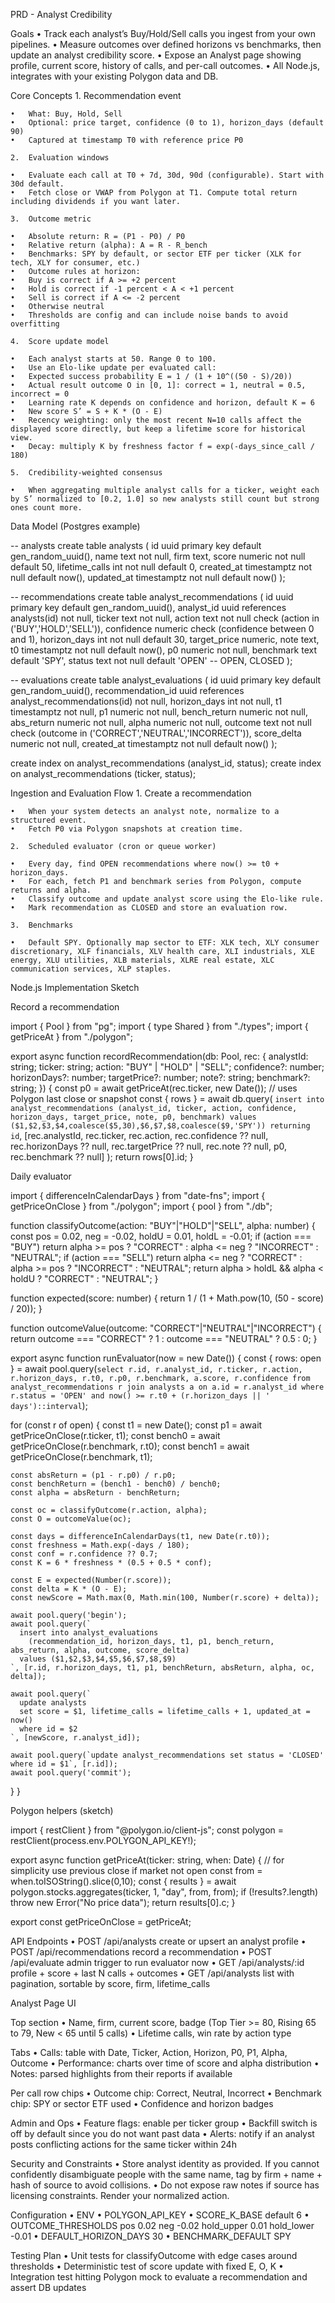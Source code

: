 
PRD - Analyst Credibility 

Goals
	•	Track each analyst’s Buy/Hold/Sell calls you ingest from your own pipelines.
	•	Measure outcomes over defined horizons vs benchmarks, then update an analyst credibility score.
	•	Expose an Analyst page showing profile, current score, history of calls, and per-call outcomes.
	•	All Node.js, integrates with your existing Polygon data and DB.

Core Concepts
	1.	Recommendation event

	•	What: Buy, Hold, Sell
	•	Optional: price target, confidence (0 to 1), horizon_days (default 90)
	•	Captured at timestamp T0 with reference price P0

	2.	Evaluation windows

	•	Evaluate each call at T0 + 7d, 30d, 90d (configurable). Start with 30d default.
	•	Fetch close or VWAP from Polygon at T1. Compute total return including dividends if you want later.

	3.	Outcome metric

	•	Absolute return: R = (P1 - P0) / P0
	•	Relative return (alpha): A = R - R_bench
	•	Benchmarks: SPY by default, or sector ETF per ticker (XLK for tech, XLY for consumer, etc.)
	•	Outcome rules at horizon:
	•	Buy is correct if A >= +2 percent
	•	Hold is correct if -1 percent < A < +1 percent
	•	Sell is correct if A <= -2 percent
	•	Otherwise neutral
	•	Thresholds are config and can include noise bands to avoid overfitting

	4.	Score update model

	•	Each analyst starts at 50. Range 0 to 100.
	•	Use an Elo-like update per evaluated call:
	•	Expected success probability E = 1 / (1 + 10^((50 - S)/20))
	•	Actual result outcome O in [0, 1]: correct = 1, neutral = 0.5, incorrect = 0
	•	Learning rate K depends on confidence and horizon, default K = 6
	•	New score S’ = S + K * (O - E)
	•	Recency weighting: only the most recent N=10 calls affect the displayed score directly, but keep a lifetime score for historical view.
	•	Decay: multiply K by freshness factor f = exp(-days_since_call / 180)

	5.	Credibility-weighted consensus

	•	When aggregating multiple analyst calls for a ticker, weight each by S’ normalized to [0.2, 1.0] so new analysts still count but strong ones count more.

Data Model (Postgres example)

-- analysts
create table analysts (
  id uuid primary key default gen_random_uuid(),
  name text not null,
  firm text,
  score numeric not null default 50,
  lifetime_calls int not null default 0,
  created_at timestamptz not null default now(),
  updated_at timestamptz not null default now()
);

-- recommendations
create table analyst_recommendations (
  id uuid primary key default gen_random_uuid(),
  analyst_id uuid references analysts(id) not null,
  ticker text not null,
  action text not null check (action in ('BUY','HOLD','SELL')),
  confidence numeric check (confidence between 0 and 1),
  horizon_days int not null default 30,
  target_price numeric,
  note text,
  t0 timestamptz not null default now(),
  p0 numeric not null,
  benchmark text default 'SPY',
  status text not null default 'OPEN' -- OPEN, CLOSED
);

-- evaluations
create table analyst_evaluations (
  id uuid primary key default gen_random_uuid(),
  recommendation_id uuid references analyst_recommendations(id) not null,
  horizon_days int not null,
  t1 timestamptz not null,
  p1 numeric not null,
  bench_return numeric not null,
  abs_return numeric not null,
  alpha numeric not null,
  outcome text not null check (outcome in ('CORRECT','NEUTRAL','INCORRECT')),
  score_delta numeric not null,
  created_at timestamptz not null default now()
);

create index on analyst_recommendations (analyst_id, status);
create index on analyst_recommendations (ticker, status);

Ingestion and Evaluation Flow
	1.	Create a recommendation

	•	When your system detects an analyst note, normalize to a structured event.
	•	Fetch P0 via Polygon snapshots at creation time.

	2.	Scheduled evaluator (cron or queue worker)

	•	Every day, find OPEN recommendations where now() >= t0 + horizon_days.
	•	For each, fetch P1 and benchmark series from Polygon, compute returns and alpha.
	•	Classify outcome and update analyst score using the Elo-like rule.
	•	Mark recommendation as CLOSED and store an evaluation row.

	3.	Benchmarks

	•	Default SPY. Optionally map sector to ETF: XLK tech, XLY consumer discretionary, XLF financials, XLV health care, XLI industrials, XLE energy, XLU utilities, XLB materials, XLRE real estate, XLC communication services, XLP staples.

Node.js Implementation Sketch

Record a recommendation

import { Pool } from "pg";
import { type Shared } from "./types";
import { getPriceAt } from "./polygon";

export async function recordRecommendation(db: Pool, rec: {
  analystId: string;
  ticker: string;
  action: "BUY" | "HOLD" | "SELL";
  confidence?: number;
  horizonDays?: number;
  targetPrice?: number;
  note?: string;
  benchmark?: string;
}) {
  const p0 = await getPriceAt(rec.ticker, new Date()); // uses Polygon last close or snapshot
  const { rows } = await db.query(
    `insert into analyst_recommendations
     (analyst_id, ticker, action, confidence, horizon_days, target_price, note, p0, benchmark)
     values ($1,$2,$3,$4,coalesce($5,30),$6,$7,$8,coalesce($9,'SPY'))
     returning id`,
    [rec.analystId, rec.ticker, rec.action, rec.confidence ?? null, rec.horizonDays ?? null,
     rec.targetPrice ?? null, rec.note ?? null, p0, rec.benchmark ?? null]
  );
  return rows[0].id;
}

Daily evaluator

import { differenceInCalendarDays } from "date-fns";
import { getPriceOnClose } from "./polygon";
import { pool } from "./db";

function classifyOutcome(action: "BUY"|"HOLD"|"SELL", alpha: number) {
  const pos = 0.02, neg = -0.02, holdU = 0.01, holdL = -0.01;
  if (action === "BUY")  return alpha >= pos ? "CORRECT" : alpha <= neg ? "INCORRECT" : "NEUTRAL";
  if (action === "SELL") return alpha <= neg ? "CORRECT" : alpha >= pos ? "INCORRECT" : "NEUTRAL";
  return alpha > holdL && alpha < holdU ? "CORRECT" : "NEUTRAL";
}

function expected(score: number) {
  return 1 / (1 + Math.pow(10, (50 - score) / 20));
}

function outcomeValue(outcome: "CORRECT"|"NEUTRAL"|"INCORRECT") {
  return outcome === "CORRECT" ? 1 : outcome === "NEUTRAL" ? 0.5 : 0;
}

export async function runEvaluator(now = new Date()) {
  const { rows: open } = await pool.query(`
    select r.id, r.analyst_id, r.ticker, r.action, r.horizon_days, r.t0, r.p0, r.benchmark, a.score, r.confidence
    from analyst_recommendations r
    join analysts a on a.id = r.analyst_id
    where r.status = 'OPEN' and now() >= r.t0 + (r.horizon_days || ' days')::interval
  `);

  for (const r of open) {
    const t1 = new Date();
    const p1 = await getPriceOnClose(r.ticker, t1);
    const bench0 = await getPriceOnClose(r.benchmark, r.t0);
    const bench1 = await getPriceOnClose(r.benchmark, t1);

    const absReturn = (p1 - r.p0) / r.p0;
    const benchReturn = (bench1 - bench0) / bench0;
    const alpha = absReturn - benchReturn;

    const oc = classifyOutcome(r.action, alpha);
    const O = outcomeValue(oc);

    const days = differenceInCalendarDays(t1, new Date(r.t0));
    const freshness = Math.exp(-days / 180);
    const conf = r.confidence ?? 0.7;
    const K = 6 * freshness * (0.5 + 0.5 * conf);

    const E = expected(Number(r.score));
    const delta = K * (O - E);
    const newScore = Math.max(0, Math.min(100, Number(r.score) + delta));

    await pool.query('begin');
    await pool.query(`
      insert into analyst_evaluations
        (recommendation_id, horizon_days, t1, p1, bench_return, abs_return, alpha, outcome, score_delta)
      values ($1,$2,$3,$4,$5,$6,$7,$8,$9)
    `, [r.id, r.horizon_days, t1, p1, benchReturn, absReturn, alpha, oc, delta]);

    await pool.query(`
      update analysts
      set score = $1, lifetime_calls = lifetime_calls + 1, updated_at = now()
      where id = $2
    `, [newScore, r.analyst_id]);

    await pool.query(`update analyst_recommendations set status = 'CLOSED' where id = $1`, [r.id]);
    await pool.query('commit');
  }
}

Polygon helpers (sketch)

import { restClient } from "@polygon.io/client-js";
const polygon = restClient(process.env.POLYGON_API_KEY!);

export async function getPriceAt(ticker: string, when: Date) {
  // for simplicity use previous close if market not open
  const from = when.toISOString().slice(0,10);
  const { results } = await polygon.stocks.aggregates(ticker, 1, "day", from, from);
  if (!results?.length) throw new Error("No price data");
  return results[0].c;
}

export const getPriceOnClose = getPriceAt;

API Endpoints
	•	POST /api/analysts create or upsert an analyst profile
	•	POST /api/recommendations record a recommendation
	•	POST /api/evaluate admin trigger to run evaluator now
	•	GET /api/analysts/:id profile + score + last N calls + outcomes
	•	GET /api/analysts list with pagination, sortable by score, firm, lifetime_calls

Analyst Page UI

Top section
	•	Name, firm, current score, badge (Top Tier >= 80, Rising 65 to 79, New < 65 until 5 calls)
	•	Lifetime calls, win rate by action type

Tabs
	•	Calls: table with Date, Ticker, Action, Horizon, P0, P1, Alpha, Outcome
	•	Performance: charts over time of score and alpha distribution
	•	Notes: parsed highlights from their reports if available

Per call row chips
	•	Outcome chip: Correct, Neutral, Incorrect
	•	Benchmark chip: SPY or sector ETF used
	•	Confidence and horizon badges

Admin and Ops
	•	Feature flags: enable per ticker group
	•	Backfill switch is off by default since you do not want past data
	•	Alerts: notify if an analyst posts conflicting actions for the same ticker within 24h

Security and Constraints
	•	Store analyst identity as provided. If you cannot confidently disambiguate people with the same name, tag by firm + name + hash of source to avoid collisions.
	•	Do not expose raw notes if source has licensing constraints. Render your normalized action.

Configuration
	•	ENV
	•	POLYGON_API_KEY
	•	SCORE_K_BASE default 6
	•	OUTCOME_THRESHOLDS pos 0.02 neg -0.02 hold_upper 0.01 hold_lower -0.01
	•	DEFAULT_HORIZON_DAYS 30
	•	BENCHMARK_DEFAULT SPY

Testing Plan
	•	Unit tests for classifyOutcome with edge cases around thresholds
	•	Deterministic test of score update with fixed E, O, K
	•	Integration test hitting Polygon mock to evaluate a recommendation and assert DB updates
